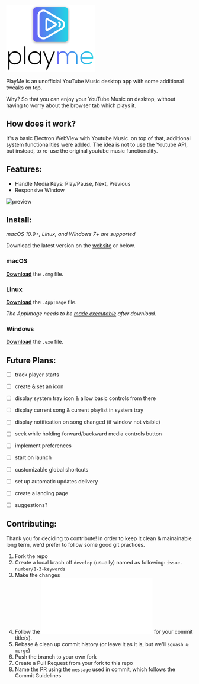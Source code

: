 <img src="static/playme-docs-logo-shadow.png" width="240">

PlayMe is an unofficial YouTube Music desktop app with some additional tweaks on top. 

Why? So that you can enjoy your YouTube Music on desktop, without having to worry about the browser tab which plays it.

How does it work?
---------
It's a basic Electron WebView with Youtube Music. on top of that, additional system functionalities were added. The idea is not to use the Youtube API, but instead, to re-use the original youtube music functionality. 

Features:
---------
* Handle Media Keys: Play/Pause, Next, Previous
* Responsive Window


![preview](https://cdn-std.dprcdn.net/files/acc_661012/UkxLv1)

Install:
--------

*macOS 10.9+, Linux, and Windows 7+ are supported*

Download the latest version on the [website](http://playme.filip.engineer) or below.

### macOS

[**Download**](https://github.com/filipuic/playme/releases/latest) the `.dmg` file.

### Linux

[**Download**](https://github.com/filipuic/playme/releases/latest) the `.AppImage` file.

*The AppImage needs to be [made executable](http://discourse.appimage.org/t/how-to-make-an-appimage-executable/80) after download.*

### Windows

[**Download**](https://github.com/filipuic/playme/releases/latest) the `.exe` file.

Future Plans:
----------
- [ ] track player starts
- [ ] create & set an icon
- [ ] display system tray icon & allow basic controls from there
- [ ] display current song & current playlist in system tray
- [ ] display notification on song changed (if window not visible)
- [ ] seek while holding forward/backward media controls button
- [ ] implement preferences
- [ ] start on launch
- [ ] customizable global shortcuts
- [ ] set up automatic updates delivery
- [ ] create a landing page
- [ ] suggestions? 


Contributing:
----------

Thank you for deciding to contribute! In order to keep it clean & mainainable long term, we'd prefer to follow some good git practices.

1. Fork the repo
2. Create a local brach off `develop` (usually) named as following: `issue-number/1-3-keywords`
3. Make the changes
4. Follow the ![Commit Guidelines](static/CONTRIBUTING.md) for your commit title(s).
4. Rebase & clean up commit history (or leave it as it is, but we'll `squash & merge`)
5. Push the branch to your own fork
6. Create a Pull Request from your fork to this repo
7. Name the PR using the `message` used in commit, which follows the Commit Guidelines 
